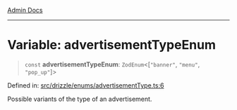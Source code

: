 [Admin Docs](/)

***

# Variable: advertisementTypeEnum

> `const` **advertisementTypeEnum**: `ZodEnum`\<\[`"banner"`, `"menu"`, `"pop_up"`\]\>

Defined in: [src/drizzle/enums/advertisementType.ts:6](https://github.com/PurnenduMIshra129th/talawa-api/blob/4d9be178e903c8bd2778a802379c92eee9a2afdf/src/drizzle/enums/advertisementType.ts#L6)

Possible variants of the type of an advertisement.
